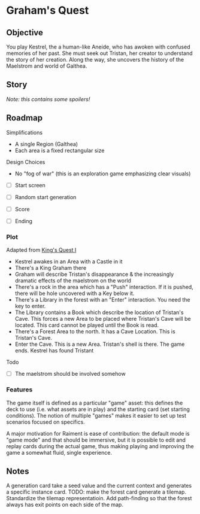 # Graham's Quest


## Objective

You play Kestrel, the a human-like Aneide, who has awoken with confused memories of her past. She must seek out Tristan, her creator to understand the story of her creation.  Along the way, she uncovers the history of the Maelstrom and world of Galthea.

## Story

_Note: this contains some spoilers!_


## Roadmap

Simplifications

-   A single Region (Galthea)
-   Each area is a fixed rectangular size

Design Choices

-   No "fog of war" (this is an exploration game emphasizing clear visuals)

* [ ] Start screen
* [ ] Random start generation
* [ ] Score
* [ ] Ending


### Plot

Adapted from [King's Quest I](http://gamerwalkthroughs.com/kings-quest-1/)

-   Kestrel awakes in an Area with a Castle in it
-   There's a King Graham there
-   Graham will describe Tristan's disappearance & the increasingly dramatic effects of the maelstrom on the world
-   There's a rock in the area which has a "Push" interaction. If it is pushed, there will be hole uncovered with a Key below it.
-   There's a Library in the forest with an "Enter" interaction. You need the key to enter.
-   The Library contains a Book which describe the location of Tristan's Cave. This forces a new Area to be placed where Tristan's Cave will be located. This card cannot be played until the Book is read.
-   There's a Forest Area to the north. It has a Cave Location. This is Tristan's Cave.
-   Enter the Cave. This is a new Area. Tristan's shell is there. The game ends. Kestrel has found Tristant

Todo

-   [ ] The maelstrom should be involved somehow

### Features

The game itself is defined as a particular "game" asset: this defines the deck to use (i.e. what assets are in play) and the starting card (set starting conditions). The notion of multiple "games" makes it easier to set up test scenarios focused on specifics.

A major motivation for Raiment is ease of contribution: the default mode is "game mode" and that should be immersive, but it is possible to edit and replay cards during the actual game, thus making playing and improving the game a somewhat fluid, single experience.


## Notes

A generation card take a seed value and the current context and generates a specific instance card. TODO: make the forest card generate a tilemap. Standardize the tilemap representatioin. Add path-finding so that the forest always has exit points on each side of the map.